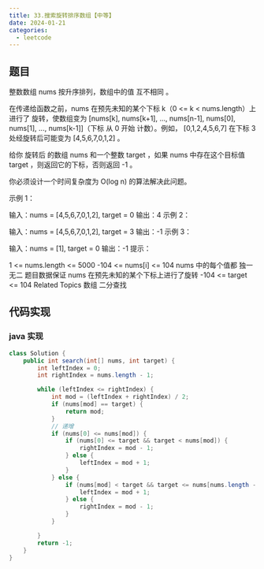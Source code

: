 ```yaml
---
title: 33.搜索旋转排序数组【中等】
date: 2024-01-21
categories:
  - leetcode
---
```


## 题目

整数数组 nums 按升序排列，数组中的值 互不相同 。

在传递给函数之前，nums 在预先未知的某个下标 k（0 <= k < nums.length）上进行了 旋转，使数组变为 [nums[k], nums[k+1], ..., nums[n-1], nums[0], nums[1], ..., nums[k-1]]（下标 从 0 开始 计数）。例如， [0,1,2,4,5,6,7] 在下标 3 处经旋转后可能变为 [4,5,6,7,0,1,2] 。

给你 旋转后 的数组 nums 和一个整数 target ，如果 nums 中存在这个目标值 target ，则返回它的下标，否则返回 -1 。

你必须设计一个时间复杂度为 O(log n) 的算法解决此问题。

示例 1：

输入：nums = [4,5,6,7,0,1,2], target = 0
输出：4
示例 2：

输入：nums = [4,5,6,7,0,1,2], target = 3
输出：-1
示例 3：

输入：nums = [1], target = 0
输出：-1
提示：

1 <= nums.length <= 5000
-104 <= nums[i] <= 104
nums 中的每个值都 独一无二
题目数据保证 nums 在预先未知的某个下标上进行了旋转
-104 <= target <= 104
Related Topics
数组
二分查找


## 代码实现
### java 实现
```Java
class Solution {
    public int search(int[] nums, int target) {
        int leftIndex = 0;
        int rightIndex = nums.length - 1;

        while (leftIndex <= rightIndex) {
            int mod = (leftIndex + rightIndex) / 2;
            if (nums[mod] == target) {
                return mod;
            }
            // 递增
            if (nums[0] <= nums[mod]) {
                if (nums[0] <= target && target < nums[mod]) {
                    rightIndex = mod - 1;
                } else {
                    leftIndex = mod + 1;
                }
            } else {
                if (nums[mod] < target && target <= nums[nums.length - 1]) {
                    leftIndex = mod + 1;
                } else {
                    rightIndex = mod - 1;
                }
            }

        }
        return -1;
    }
}
```